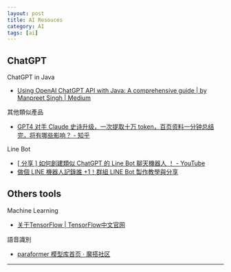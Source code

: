 ```yaml
---
layout: post
title: AI Resouces
category: AI
tags: [ai]
---
```


## ChatGPT

ChatGPT in Java
- [Using OpenAI ChatGPT API with Java: A comprehensive guide \| by Manpreet Singh \| Medium](https://manpreetsinghdor.medium.com/openai-chatgpt-api-with-java-a-comprehensive-guide-45b77402315)

其他類似產品
- [GPT4 对手 Claude 史诗升级，一次提取十万 token，百页资料一分钟总结完，将有哪些影响？ - 知乎](https://www.zhihu.com/question/600571085)

Line Bot
- [[ 分享 ] 如何創建類似 ChatGPT 的 Line Bot 聊天機器人 ！ - YouTube](https://www.youtube.com/watch?v=uHsCou1AfEU)
- [做個 LINE 機器人記錄誰 +1！群組 LINE Bot 製作教學與分享](https://jcshawn.com/addone-linebot/)

## Others tools

Machine Learning
- [关于TensorFlow \| TensorFlow中文官网](https://www.tensorflow.org/?hl=zh-cn)

語音識別
- [paraformer 模型库首页 · 魔搭社区](https://www.modelscope.cn/models?name=paraformer&page=1)

---